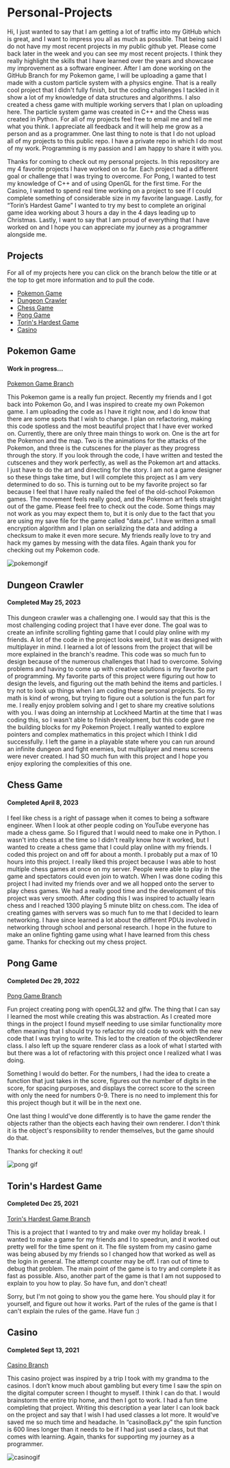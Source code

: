 # Personal-Projects
Hi, I just wanted to say that I am getting a lot of traffic into my GitHub which is great, and I want to impress you all as much as possible. That being said I do not have my most recent projects in my public github yet. Please come back later in the week and you can see my most recent projects. I think they really highlight the skills that I have learned over the years and showcase my improvement as a software engineer. After I am done working on the GitHub Branch for my Pokemon game, I will be uploading a game that I made with a custom particle system with a physics engine. That is a really cool project that I didn't fully finish, but the coding challenges I tackled in it show a lot of my knowledge of data structures and algorithms. I also created a chess game with multiple working servers that I plan on uploading here. The particle system game was created in C++ and the Chess was created in Python. For all of my projects feel free to email me and tell me what you think. I appreciate all feedback and it will help me grow as a person and as a programmer. One last thing to note is that I do not upload all of my projects to this public repo. I have a private repo in which I do most of my work. Programming is my passion and I am happy to share it with you.

Thanks for coming to check out my personal projects. In this repository are my 4 favorite projects I have worked on so far. Each project had a different goal or challenge that I was trying to overcome. For Pong, I wanted to test my knowledge of C++ and of using OpenGL for the first time. For the Casino, I wanted to spend real time working on a project to see if I could complete something of considerable size in my favorite language. Lastly, for “Torin’s Hardest Game” I wanted to try my best to complete an original game idea working about 3 hours a day in the 4 days leading up to Christmas. Lastly, I want to say that I am proud of everything that I have worked on and I hope you can appreciate my journey as a programmer alongside me.

## Projects
For all of my projects here you can click on the branch below the title or at the top to get more information and to pull the code.
- [Pokemon Game](#pokemon-game)
- [Dungeon Crawler](#dungeon-crawler)
- [Chess Game](#chess-game)
- [Pong Game](#pong-game)
- [Torin's Hardest Game](#torins-hardest-game)
- [Casino](#casino)

## Pokemon Game
#### Work in progress...
[Pokemon Game Branch](../Pokemon-Game)

This Pokemon game is a really fun project. Recently my friends and I got back into Pokemon Go, and I was inspired to create my own Pokemon game. I am uploading the code as I have it right now, and I do know that there are some spots that I wish to change. I plan on refactoring, making this code spotless and the most beautiful project that I have ever worked on. Currently, there are only three main things to work on. One is the art for the Pokemon and the map. Two is the animations for the attacks of the Pokemon, and three is the cutscenes for the player as they progress through the story. If you look through the code, I have written and tested the cutscenes and they work perfectly, as well as the Pokemon art and attacks. I just have to do the art and directing for the story. I am not a game designer so these things take time, but I will complete this project as I am very determined to do so. This is turning out to be my favorite project so far because I feel that I have really nailed the feel of the old-school Pokemon games. The movement feels really good, and the Pokemon art feels straight out of the game. Please feel free to check out the code. Some things may not work as you may expect them to, but it is only due to the fact that you are using my save file for the game called "data.pc". I have written a small encryption algorithm and I plan on serializing the data and adding a checksum to make it even more secure. My friends really love to try and hack my games by messing with the data files. Again thank you for checking out my Pokemon code. 

![pokemongif](https://github.com/Legendarylion1/Personal-Projects/assets/74434159/6b69e2d8-7e4a-4a1a-83f7-d1e847e67bb8)

## Dungeon Crawler
#### Completed May 25, 2023

This dungeon crawler was a challenging one. I would say that this is the most challenging coding project that I have ever done. The goal was to create an infinite scrolling fighting game that I could play online with my friends. A lot of the code in the project looks weird, but it was designed with multiplayer in mind. I learned a lot of lessons from the project that will be more explained in the branch's readme. This code was so much fun to design because of the numerous challenges that I had to overcome. Solving problems and having to come up with creative solutions is my favorite part of programming. My favorite parts of this project were figuring out how to design the levels, and figuring out the math behind the items and particles. I try not to look up things when I am coding these personal projects. So my math is kind of wrong, but trying to figure out a solution is the fun part for me. I really enjoy problem solving and I get to share my creative solutions with you. I was doing an internship at Lockheed Martin at the time that I was coding this, so I wasn't able to finish development, but this code gave me the building blocks for my Pokemon Project. I really wanted to explore pointers and complex mathematics in this project which I think I did successfully. I left the game in a playable state where you can run around an infinite dungeon and fight enemies, but multiplayer and menu screens were never created. I had SO much fun with this project and I hope you enjoy exploring the complexities of this one.

## Chess Game
#### Completed April 8, 2023

I feel like chess is a right of passage when it comes to being a software engineer. When I look at other people coding on YouTube everyone has made a chess game. So I figured that I would need to make one in Python. I wasn't into chess at the time so I didn't really know how it worked, but I wanted to create a chess game that I could play online with my friends. I coded this project on and off for about a month. I probably put a max of 10 hours into this project. I really liked this project because I was able to host multiple chess games at once on my server. People were able to play in the game and spectators could even join to watch. When I was done coding this project I had invited my friends over and we all hopped onto the server to play chess games. We had a really good time and the development of this project was very smooth. After coding this I was inspired to actually learn chess and I reached 1300 playing 5 minute blitz on chess.com. The idea of creating games with servers was so much fun to me that I decided to learn networking. I have since learned a lot about the different PDUs involved in networking through school and personal research. I hope in the future to make an online fighting game using what I have learned from this chess game. Thanks for checking out my chess project.

## Pong Game
#### Completed Dec 29, 2022
[Pong Game Branch](../Pong-Game)

Fun project creating pong with openGL32 and glfw. The thing that I can say I learned the most while creating this was abstraction. As I created more things in the project I found myself needing to use similar functionality more often meaning that I should try to refactor my old code to work with the new code that I was trying to write. This led to the creation of the objectRenderer class. I also left up the square renderer class as a look of what I started with but there was a lot of refactoring with this project once I realized what I was doing.

Something I would do better. For the numbers, I had the idea to create a function that just takes in the score, figures out the number of digits in the score, for spacing purposes, and displays the correct score to the screen with only the need for numbers 0-9. There is no need to implement this for this project though but it will be in the next one.

One last thing I would've done differently is to have the game render the objects rather than the objects each having their own renderer. I don't think it is the object's responsibility to render themselves, but the game should do that. 

Thanks for checking it out!

![pong gif](https://github.com/Legendarylion1/Personal-Projects/assets/74434159/2436ceb9-5410-40c3-9aeb-ae9ce2fea170)



## Torin's Hardest Game
#### Completed Dec 25, 2021
[Torin's Hardest Game Branch](../Torins-Hardest-Game)

This is a project that I wanted to try and make over my holiday break. I wanted to make a game for my friends and I to speedrun, and it worked out pretty well for the time spent on it. The file system from my casino game was being abused by my friends so I changed how that worked as well as the login in general. The attempt counter may be off. I ran out of time to debug that problem. The main point of the game is to try and complete it as fast as possible. Also, another part of the game is that I am not supposed to explain to you how to play. So have fun, and don't cheat!

Sorry, but I'm not going to show you the game here. You should play it for yourself, and figure out how it works. Part of the rules of the game is that I can't explain the rules of the game. Have fun :)

## Casino
#### Completed Sept 13, 2021
[Casino Branch](../Casino)

This casino project was inspired by a trip I took with my grandma to the casinos. I don’t know much about gambling but every time I saw the spin on the digital computer screen I thought to myself. I think I can do that. I would brainstorm the entire trip home, and then I got to work. I had a fun time completing that project. Writing this description a year later I can look back on the project and say that I wish I had used classes a lot more. It would've saved me so much time and headache. In “casinoBack.py” the spin function is 600 lines longer than it needs to be if I had just used a class, but that comes with learning. Again, thanks for supporting my journey as a programmer.


![casinogif](https://github.com/Legendarylion1/Personal-Projects/assets/74434159/fdac9a95-00f6-4b53-90b5-bd55d0dce8ec)

